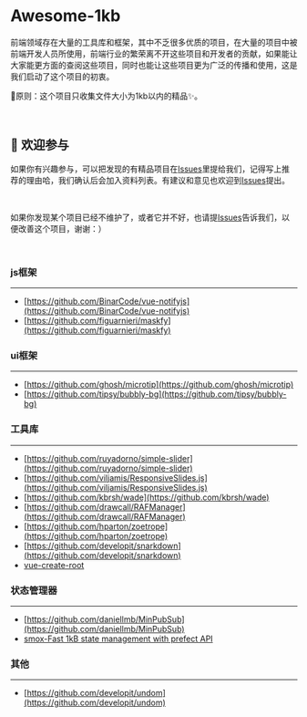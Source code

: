 # Awesome-1kb

前端领域存在大量的工具库和框架，其中不乏很多优质的项目，在大量的项目中被前端开发人员所使用，前端行业的繁荣离不开这些项目和开发者的贡献，如果能让大家能更方面的查阅这些项目，同时也能让这些项目更为广泛的传播和使用，这是我们启动了这个项目的初衷。

:honeybee:原则：这个项目只收集文件大小为1kb以内的精品:sparkles:。

<br />

##  :clap: 欢迎参与​

如果你有兴趣参与，可以把发现的有精品项目在[Issues](https://github.com/Tnfe/awesome-1kb/issues)里提给我们，记得写上推荐的理由哈，我们确认后会加入资料列表。有建议和意见也欢迎到[Issues](https://github.com/Tnfe/awesome-1kb/issues)提出。

<br />

如果你发现某个项目已经不维护了，或者它并不好，也请提[Issues](https://github.com/Tnfe/awesome-1kb/issues)告诉我们，以便改善这个项目，谢谢：）

<br />

### js框架

------
* [https://github.com/BinarCode/vue-notifyjs](https://github.com/BinarCode/vue-notifyjs)
* [https://github.com/figuarnieri/maskfy](https://github.com/figuarnieri/maskfy)


### ui框架

------
* [https://github.com/ghosh/microtip](https://github.com/ghosh/microtip)
* [https://github.com/tipsy/bubbly-bg](https://github.com/tipsy/bubbly-bg)


### 工具库

------
* [https://github.com/ruyadorno/simple-slider](https://github.com/ruyadorno/simple-slider)
* [https://github.com/viljamis/ResponsiveSlides.js](https://github.com/viljamis/ResponsiveSlides.js)
* [https://github.com/kbrsh/wade](https://github.com/kbrsh/wade)
* [https://github.com/drawcall/RAFManager](https://github.com/drawcall/RAFManager)
* [https://github.com/hparton/zoetrope](https://github.com/hparton/zoetrope)
* [https://github.com/developit/snarkdown](https://github.com/developit/snarkdown)
* [vue-create-root](https://github.com/any86/vue-create-root)

### 状态管理器

------
* [https://github.com/daniellmb/MinPubSub](https://github.com/daniellmb/MinPubSub)
* [smox-Fast 1kB state management with prefect API](https://github.com/132yse/smox)


### 其他

------
* [https://github.com/developit/undom](https://github.com/developit/undom)

